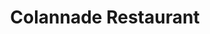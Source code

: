 ---
title: "Colannade Restaurant"
address: "The Grand Hotel, Malahide, Co. Dublin"
tel: "+353 (0)18 45 0000"
county: "Dublin"
category: "French Restaurants"
type: "Content"
lat: "53.45074462890625"
lng: "-6.147271633148193"
---